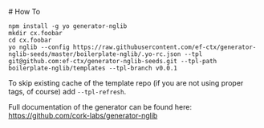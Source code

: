 # How To

```
npm install -g yo generator-nglib
mkdir cx.foobar
cd cx.foobar
yo nglib --config https://raw.githubusercontent.com/ef-ctx/generator-nglib-seeds/master/boilerplate-nglib/.yo-rc.json --tpl git@github.com:ef-ctx/generator-nglib-seeds.git --tpl-path boilerplate-nglib/templates --tpl-branch v0.0.1
```

To skip existing cache of the template repo (if you are not using proper tags, of course) add `--tpl-refresh`.

Full documentation of the generator can be found here: https://github.com/cork-labs/generator-nglib